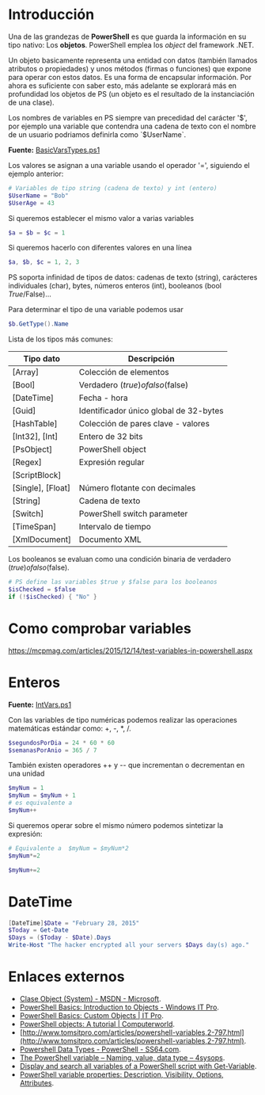 # Introducción

Una de las grandezas de **PowerShell** es que guarda la información en su tipo nativo: Los **objetos**. PowerShell emplea los _object_ del framework .NET. 

Un objeto basicamente representa una entidad con datos (también llamados atributos o propiedades) y unos métodos (firmas o funciones) que expone para operar con estos datos. Es una forma de encapsular información. Por ahora es suficiente con saber esto, más adelante se explorará más en profundidad los objetos de PS (un objeto es el resultado de la instanciación de una clase).

Los nombres de variables en PS siempre van precedidad del carácter '$', por ejemplo una variable que contendra una cadena de texto con el nombre de un usuario podriamos definirla como `$UserName`.  

**Fuente:** [BasicVarsTypes.ps1](/src/sintaxis/function/BasicVarsTypes.ps1)

Los valores se asignan a una variable usando el operador '=', siguiendo el ejemplo anterior:

```powershell
# Variables de tipo string (cadena de texto) y int (entero)
$UserName = "Bob"
$UserAge = 43
```

Si queremos establecer el mismo valor a varias variables

```powershell
$a = $b = $c = 1
```

Si queremos hacerlo con diferentes valores en una línea

```powershell
$a, $b, $c = 1, 2, 3
```

PS soporta infinidad de tipos de datos: cadenas de texto (string), carácteres individuales (char), bytes, números enteros (int), booleanos (bool $True/$False)...

Para determinar el tipo de una variable podemos usar 

```powershell
$b.GetType().Name
```

Lista de los tipos más comunes:

Tipo dato         | Descripción
------------------|------------------
[Array]           | Colección de elementos
[Bool]            | Verdadero ($true) o falso ($false)
[DateTime]        | Fecha - hora
[Guid]	          | Identificador único global de 32-bytes
[HashTable]       | Colección de pares clave - valores
[Int32], [Int]    | Entero de 32 bits
[PsObject]        | PowerShell object
[Regex]           | Expresión regular
[ScriptBlock]     |
[Single], [Float] | Número flotante con decimales
[String]          | Cadena de texto
[Switch]          | PowerShell switch parameter
[TimeSpan]        | Intervalo de tiempo
[XmlDocument]     | Documento XML

Los booleanos se evaluan como una condición binaria de verdadero ($true) o falso ($false).

```powershell
# PS define las variables $true y $false para los booleanos
$isChecked = $false
if (!$isChecked) { "No" }
```

# Como comprobar variables 

https://mcpmag.com/articles/2015/12/14/test-variables-in-powershell.aspx

# Enteros

**Fuente:** [IntVars.ps1](/src/sintaxis/function/IntVars.ps1)

Con las variables de tipo numéricas podemos realizar las operaciones matemáticas estándar como: +, -, *, /. 

```powershell
$segundosPorDia = 24 * 60 * 60
$semanasPorAnio = 365 / 7
```

También existen operadores ++ y -- que incrementan o decrementan en una unidad

```powershell
$myNum = 1
$myNum = $myNum + 1
# es equivalente a 
$myNum++
```

Si queremos operar sobre el mismo número podemos sintetizar la expresión:

```powershell
# Equivalente a  $myNum = $myNum*2 
$myNum*=2 

$myNum+=2 
```
# DateTime

```powershell
[DateTime]$Date = "February 28, 2015" 
$Today = Get-Date 
$Days = ($Today - $Date).Days 
Write-Host "The hacker encrypted all your servers $Days day(s) ago."
```

# Enlaces externos

* [Clase Object (System) - MSDN - Microsoft](https://msdn.microsoft.com/es-es/library/system.object(v=vs.110).aspx).
* [PowerShell Basics: Introduction to Objects - Windows IT Pro](http://www.itprotoday.com/management-mobility/powershell-basics-introduction-objects).
* [PowerShell Basics: Custom Objects | IT Pro](http://www.itprotoday.com/management-mobility/powershell-basics-custom-objects).
* [PowerShell objects: A tutorial | Computerworld](https://www.computerworld.com/article/2954261/data-center/understanding-and-using-objects-in-powershell.html).
* [http://www.tomsitpro.com/articles/powershell-variables,2-797.html](http://www.tomsitpro.com/articles/powershell-variables,2-797.html).
* [Powershell Data Types - PowerShell - SS64.com](https://ss64.com/ps/syntax-datatypes.html).
* [The PowerShell variable – Naming, value, data type – 4sysops](https://4sysops.com/archives/the-powershell-variable-naming-value-data-type/).
* [Display and search all variables of a PowerShell script with Get-Variable](https://4sysops.com/archives/display-and-search-all-variables-of-a-powershell-script-with-get-variable/).
* [PowerShell variable properties: Description, Visibility, Options, Attributes](https://4sysops.com/archives/powershell-variable-properties-description-visibility-options-attributes/).